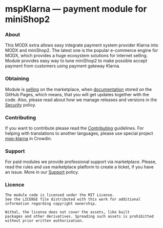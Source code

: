 # mspKlarna &mdash; payment module for miniShop2

### About

This MODX extra allows easy integrate payment system provider Klarna into MODX and miniShop2. The latest one is the popular e-commerce engine for MODX, which provides a huge ecosystem solutions for internet selling. Module provides easy way to tune miniShop2 to make possible accept payment from customers using payment gateway Klarna.

### Obtaining

Module is [selling] on the marketplace, when [documentation] stored on the GitHub Pages, which means, that you will get updates together with the code. Also, please read about how we manage releases and versions in the [Security] policy.

### Contributing

If you want to contribute please read the [Contributing] guidelines. For helping with translations to another languages, please use special project [msp-klarna][translating] in Crowdin.

### Support

For paid modules we provide professional support via marketplace. Please, read the rules and use marketplace platform to create a ticket, if you have an issue. More in our [Support] policy.

### Licence

```
The module code is licensed under the MIT License.
See the LICENSE file distributed with this work for additional
information regarding copyright ownership.

Withal, the license does not cover the assets, like built 
packages and other derivatives. Spreading such assets is prohibitted 
without prior written authorization.
```

[documentation]: https://mspay.github.io/msp-klarna/
[contributing]: https://github.com/mspay/.github/blob/main/CONTRIBUTING.md
[translating]: https://crowdin.com/project/msp-klarna
[security]: https://github.com/mspay/.github/blob/main/SECURITY.md
[selling]: https://en.modstore.pro/packages/payment-system/mspklarna
[support]: https://github.com/mspay/.github/blob/main/SUPPORT.md
